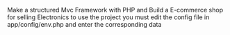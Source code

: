 Make a structured Mvc Framework with PHP and Build a E-commerce shop for selling Electronics to use the project you must edit the config file in app/config/env.php and enter the corresponding data